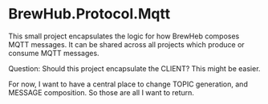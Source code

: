 # BrewHub.Protocol.Mqtt

This small project encapsulates the logic for how BrewHeb composes MQTT messages.
It can be shared across all projects which produce or consume MQTT messages.

Question: Should this project encapsulate the CLIENT? This might be easier.

For now, I want to have a central place to change TOPIC generation, and MESSAGE
composition. So those are all I want to return.